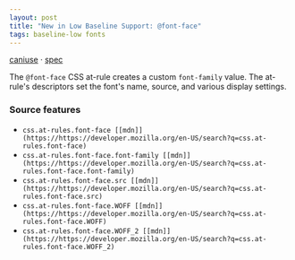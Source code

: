 ```yaml
---
layout: post
title: "New in Low Baseline Support: @font-face"
tags: baseline-low fonts
---
```


[caniuse](https://caniuse.com/?search=font-face) · [spec](https://drafts.csswg.org/css-fonts-5/)

The `@font-face` CSS at-rule creates a custom `font-family` value. The at-rule's descriptors set the font's name, source, and various display settings.

### Source features

- ``css.at-rules.font-face [[mdn]](https://https://developer.mozilla.org/en-US/search?q=css.at-rules.font-face)``
- ``css.at-rules.font-face.font-family [[mdn]](https://https://developer.mozilla.org/en-US/search?q=css.at-rules.font-face.font-family)``
- ``css.at-rules.font-face.src [[mdn]](https://https://developer.mozilla.org/en-US/search?q=css.at-rules.font-face.src)``
- ``css.at-rules.font-face.WOFF [[mdn]](https://https://developer.mozilla.org/en-US/search?q=css.at-rules.font-face.WOFF)``
- ``css.at-rules.font-face.WOFF_2 [[mdn]](https://https://developer.mozilla.org/en-US/search?q=css.at-rules.font-face.WOFF_2)``
